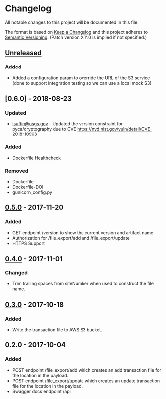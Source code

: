 # Changelog
All notable changes to this project will be documented in this file.

The format is based on [Keep a Changelog](http://keepachangelog.com/en/1.0.0/)
and this project adheres to [Semantic Versioning](http://semver.org/spec/v2.0.0.html). (Patch version X.Y.0 is implied if not specified.)

## [Unreleased]

### Added
- Added a configuration param to override the URL of the S3 service (done to support integration testing so we can use a local mock S3)

## [0.6.0] - 2018-08-23

### Updated
- isuftin@usgs.gov - Updated the version constraint for pyca/cryptography due to
CVE https://nvd.nist.gov/vuln/detail/CVE-2018-10903

### Added
- Dockerfile Healthcheck

### Removed
- Dockerfile
- Dockerfile-DOI
- gunicorn_config.py

## [0.5.0] - 2017-11-20
### Added
- GET endpoint /version to show the current version and artifact name
- Authorization for /file_export/add and /file_export/update
- HTTPS Support

## [0.4.0] - 2017-11-01

### Changed
- Trim trailing spaces from siteNumber when used to construct the file name.

## [0.3.0] - 2017-10-18

### Added
- Write the transaction file to AWS S3 bucket.

## 0.2.0 - 2017-10-04

### Added
- POST endpoint /file_export/add which creates an add transaction file for the location in the payload.
- POST endpoint /file_export/update which creates an update transaction file for the location in the payload.
- Swagger docs endpoint /api

[Unreleased]: https://github.com/USGS-CIDA/MLR-WSC-File-Exporter/compare/MLR-WSC-File-Exporter-0.5.0...master
[0.5.0]: https://github.com/USGS-CIDA/MLR-WSC-File-Exporter/compare/MLR-WSC-File-Exporter-0.4.0...MLR-WSC-File-Exporter-0.5.0
[0.4.0]: https://github.com/USGS-CIDA/MLR-WSC-File-Exporter/compare/MLR-WSC-File-Exporter-0.3.0...MLR-WSC-File-Exporter-0.4.0
[0.3.0]: https://github.com/USGS-CIDA/MLR-WSC-File-Exporter/compare/MLR-WSC-File-Exporter-0.2.0...MLR-WSC-File-Exporter-0.3.0
